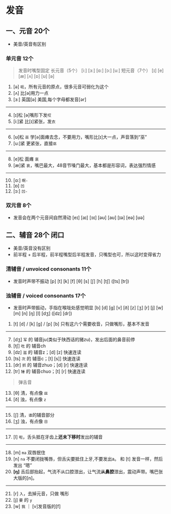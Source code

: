 # 发音
## 一、元音 20个
- 美音/英音有区别
### 单元音 12个
> 发音时嘴型固定
长元音（5个）
[i:] [ɜ:] [ɑ:] [ɔ:] [u:]
短元音（7个）
[ɪ] [e] [æ] [ʌ] [ɒ] [ʊ] [ə]

1. [ə] `呃`，所有元音的原点，很多元音可弱化为这个
2. [ʌ] 比[ə]用力一点
3. [ɜ:] 英国[ə] 美国,每个字母都发音[ər]
---
4. [ɪ]松 [ə]嘴形下发`哎`
5. [i:]紧 比[ɪ]紧张，发`衣`
---
6. [ʊ]松 `巫` 学[ə]面瘫去念，不要用力，嘴形比[ɪ]大一点，声音落到“巫” 
7. [u:]紧 更紧张，直接`巫` 
---
8. [e]松 面瘫 `哀`
9. [æ]紧 `哀`，嘴巴最大，48音节嗓门最大，基本都是形容词，表达强烈情感
---
10. [ɑ:] `啊-`
11. [ɒ] `凹`
12. [ɔ:] `凹-`
### 双元音 8个
- 发音会在两个元音间自然滑动
[eɪ] [aɪ] [ɔɪ] [əʊ] [aʊ] [ɪə] [eə] [ʊə]

## 二、辅音 28个 闭口
- 美音/英音没有区别
- 前半程 + 后半程，前半程嘴型后半程发音，只嘴型也可，所以这时变得省力
### 清辅音 / unvoiced consonants 11个
- 发音时声带不振动
    [p] [t] [k] [f] [θ]
    [s] [ʃ] [h] [tʃ] ([ts] [tr])
### 浊辅音 / voiced consonants 17个
- 发音时声带振动，手指在喉咙处感觉明显
    [b] [d] [g] [v] [ð] [z] [ʒ] [r] [j]
    [w] [m] [n] [ŋ] [l] [dʒ] ([dz] [dr])
1. [t] [d] / [k] [g] / [p] [b] 只有这六个需要收音，只做嘴形，基本不发音
---
7. [dʒ] `军` 的 辅音ju(类似于陕西话的猪zu)，发出后面的鼻音前停
8. [tʃ] `吃` 的 辅音ch
9. [dz] `滋` 的 辅音z；[d] [z] 快速连读
10. [ts] `次` 的 辅音c；[t] [s]] 快速连读
11. [dr] `抓` 的 辅音zhuo；[d] [r] 快速连读
12. [tr] `锤` 的 辅音chuo；[t] [r] 快速连读
> 弹舌音
13. [θ] 清，有点像 `丝`
14. [ð] 浊，有点像 `z`
---
15. [ʃ] 清，`谁`的辅音部分
16. [ʒ] 浊，有点像 `日`
---
17. [l] `啦`，舌头抵在牙齿上**还未下移时**发出的辅音
---
18. [m] `ma` 双唇抿住
19. [n] `na` 不要闭拢嘴唇，但舌尖要抵住上牙,不要发出a。 和 [t] 发音一样，然后发出 “嗯” 
20. **[ŋ]** 舌后部抬起，气流不从口腔泄出，让气流**从鼻腔**泄出，震动声带。嘴巴张大版的[n]。
---
21. [r] `入`，去掉元音，只做 嘴形
22. [j] `要` 的 `y`
23. [w] `我` ｜ [v]发音版的[f]